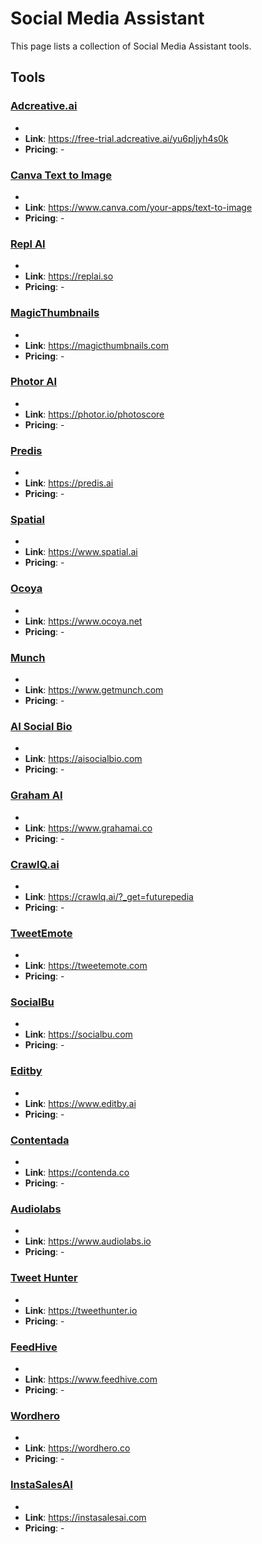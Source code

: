 # Social Media Assistant

This page lists a collection of Social Media Assistant tools.

## Tools

### [Adcreative.ai](https://free-trial.adcreative.ai/yu6pljyh4s0k)
-
- **Link**: https://free-trial.adcreative.ai/yu6pljyh4s0k
- **Pricing**: -

### [Canva Text to Image](https://www.canva.com/your-apps/text-to-image)
-
- **Link**: https://www.canva.com/your-apps/text-to-image
- **Pricing**: -

### [Repl AI](https://replai.so)
-
- **Link**: https://replai.so
- **Pricing**: -

### [MagicThumbnails](https://magicthumbnails.com)
-
- **Link**: https://magicthumbnails.com
- **Pricing**: -

### [Photor AI](https://photor.io/photoscore)
-
- **Link**: https://photor.io/photoscore
- **Pricing**: -

### [Predis](https://predis.ai)
-
- **Link**: https://predis.ai
- **Pricing**: -

### [Spatial](https://www.spatial.ai)
-
- **Link**: https://www.spatial.ai
- **Pricing**: -

### [Ocoya](https://www.ocoya.net)
-
- **Link**: https://www.ocoya.net
- **Pricing**: -

### [Munch](https://www.getmunch.com)
-
- **Link**: https://www.getmunch.com
- **Pricing**: -

### [AI Social Bio](https://aisocialbio.com)
-
- **Link**: https://aisocialbio.com
- **Pricing**: -

### [Graham AI](https://www.grahamai.co)
-
- **Link**: https://www.grahamai.co
- **Pricing**: -

### [CrawlQ.ai](https://crawlq.ai/?_get=futurepedia)
-
- **Link**: https://crawlq.ai/?_get=futurepedia
- **Pricing**: -

### [TweetEmote](https://tweetemote.com)
-
- **Link**: https://tweetemote.com
- **Pricing**: -

### [SocialBu](https://socialbu.com)
-
- **Link**: https://socialbu.com
- **Pricing**: -

### [Editby](https://www.editby.ai)
-
- **Link**: https://www.editby.ai
- **Pricing**: -

### [Contentada](https://contenda.co)
-
- **Link**: https://contenda.co
- **Pricing**: -

### [Audiolabs](https://www.audiolabs.io)
-
- **Link**: https://www.audiolabs.io
- **Pricing**: -

### [Tweet Hunter](https://tweethunter.io)
-
- **Link**: https://tweethunter.io
- **Pricing**: -

### [FeedHive](https://www.feedhive.com)
-
- **Link**: https://www.feedhive.com
- **Pricing**: -

### [Wordhero](https://wordhero.co)
-
- **Link**: https://wordhero.co
- **Pricing**: -

### [InstaSalesAI](https://instasalesai.com)
-
- **Link**: https://instasalesai.com
- **Pricing**: -

